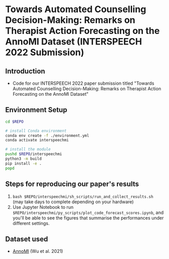 # Towards Automated Counselling Decision-Making: Remarks on Therapist Action Forecasting on the AnnoMI Dataset (INTERSPEECH 2022 Submission)

## Introduction
* Code for our INTERSPEECH 2022 paper submission titled "Towards Automated Counselling Decision-Making: Remarks on Therapist Action Forecasting on the AnnoMI Dataset"

## Environment Setup

```sh
cd $REPO

# install Conda environment
conda env create -f ./environment.yml
conda activate interspeechmi

# install the module
pushd $REPO/interspeechmi
python3 -m build
pip install -e .
popd
```

## Steps for reproducing our paper's results
1. `bash $REPO/interspeechmi/sh_scripts/run_and_collect_results.sh` (may take days to complete depending on your hardware)
2. Use Jupyter Notebook to run `$REPO/interspeechmi/py_scripts/plot_code_forecast_scores.ipynb`, and you'll be able to see the figures that summarise the performances under different settings.

## Dataset used
* [AnnoMI](https://github.com/uccollab/AnnoMI/archive/refs/heads/main.zip) (Wu et al. 2021)


